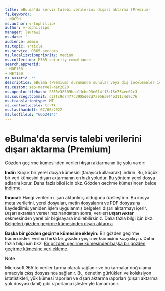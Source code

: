```yaml
---
title: eBulma'da servis talebi verilerini dışarı aktarma (Premium)
f1.keywords:
- NOCSH
ms.author: v-tophillips
author: v-tophillips
manager: laurawi
ms.date: ''
audience: Admin
ms.topic: article
ms.service: O365-seccomp
ms.localizationpriority: medium
ms.collection: M365-security-compliance
search.appverid:
- MOE150
- MET150
ms.assetid: ''
description: eBulma (Premium) durumunda sunular veya dış incelemeler için bir gözden geçirme kümesinden içeriği dışarı aktarmayı veya indirmeyi öğrenin.
ms.custom: seo-marvel-mar2020
ms.openlocfilehash: 2650e38509baa11cbd93e014f13d15e734ee02c3
ms.sourcegitcommit: c29fc9d7477c3985d02d7a956a9f4b311c4d9c76
ms.translationtype: MT
ms.contentlocale: tr-TR
ms.lasthandoff: 07/06/2022
ms.locfileid: "66624145"
---
```

# <a name="export-case-data-in-ediscovery-premium"></a>eBulma'da servis talebi verilerini dışarı aktarma (Premium)

Gözden geçirme kümesinden verileri dışarı aktarmanın üç yolu vardır:

**Indir:** Küçük bir yerel dosya kümesini (tarayıcı kullanarak) indirin. Bu, küçük bir veri kümesini dışarı aktarmanın en hızlı yoludur. Bu yöntem yerel dosya adlarını korur. Daha fazla bilgi için bkz. [Gözden geçirme kümesinden belge indirme](download-documents-from-review-set.md).

**Ihracat:** Hangi verilerin dışarı aktarılmış olduğunu özelleştirin. Bu dosya meta verilerini, yerel dosyaları, metin dosyalarını ve PDF dosyasına kaydedilmiş yeniden işlem uygulanmış belgeleri dışarı aktarmayı içerir. Dışarı aktarılan veriler hazırlandıktan sonra, verileri **Dışarı Aktar** sekmesinden yerel bir bilgisayara indirebilirsiniz. Daha fazla bilgi için bkz. [Belgeleri gözden geçirme kümesinden dışarı aktarma](export-documents-from-review-set.md)

**Başka bir gözden geçirme kümesine ekleyin:** Bir gözden geçirme kümesindeki verileri farklı bir gözden geçirme kümesine kopyalayın. Daha fazla bilgi için bkz. [Bir gözden geçirme kümesinden başka bir gözden geçirme kümesine veri ekleme](add-data-to-review-set-from-another-review-set.md).

> [!NOTE]
> Microsoft 365'te veriler karma olarak sağlanır ve bu karmalar doğrulama amacıyla çıkış dosyasında sağlanır. Bu, denetim günlükleri ve koleksiyon istatistikleri, yük kümesi raporları ve dışarı aktarma raporları (dışarı aktarma yük dosyası dahil) gibi raporlama işlevleriyle tamamlanır.
